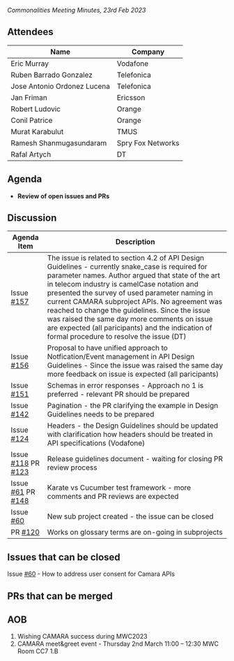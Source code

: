 *Commonalities Meeting Minutes, 23rd Feb 2023*

## Attendees

| Name | Company |
| ---- | ------- |
|Eric Murray | Vodafone |
|Ruben Barrado Gonzalez | Telefonica |
|Jose Antonio Ordonez Lucena | Telefonica |
|Jan Friman | Ericsson |
|Robert Ludovic | Orange | 
|Conil Patrice | Orange | 
|Murat Karabulut| TMUS |
|Ramesh Shanmugasundaram |Spry Fox Networks |
|Rafal Artych | DT |


## Agenda

* **Review of open issues and PRs**

## Discussion

| Agenda Item | Description |
| ----------- | ----------- |
| Issue [#157](https://github.com/camaraproject/WorkingGroups/issues/157) | The issue is related to section 4.2 of API Design Guidelines - currently snake_case is required for parameter names. Author argued that state of the art in telecom industry is camelCase notation and presented the survey of used parameter naming in current CAMARA subproject APIs. No agreement was reached to change the guidelines. Since the issue was raised the same day more comments on issue are expected (all paricipants) and the indication of formal procedure to resolve the issue (DT)|
| Issue [#156](https://github.com/camaraproject/WorkingGroups/issues/156) | Proposal to have unified approach to Notfication/Event management in API Design Guidelines - Since the issue was raised the same day more feedback on issue is expected (all paricipants)|
| Issue [#151](https://github.com/camaraproject/WorkingGroups/issues/151) | Schemas in error responses - Approach no 1 is preferred - relevant PR should be prepared|
| Issue [#142](https://github.com/camaraproject/WorkingGroups/issues/142) | Pagination - the PR clarifying the example in Design Guidelines needs to be prepared|
| Issue [#124](https://github.com/camaraproject/WorkingGroups/issues/124) | Headers - the Design Guidelines should be updated with clarification how headers should be treated in API specifications (Vodafone)|
| Issue [#118](https://github.com/camaraproject/WorkingGroups/issues/118) PR [#123](https://github.com/camaraproject/WorkingGroups/pull/123) | Release guidelines document - waiting for closing PR review process |
| Issue [#61](https://github.com/camaraproject/WorkingGroups/issues/61) PR [#148](https://github.com/camaraproject/WorkingGroups/pull/148) | Karate vs Cucumber test framework - more comments and PR reviews are expected |
| Issue [#60](https://github.com/camaraproject/WorkingGroups/issues/60) | New sub project created - the issue can be closed |
| PR [#120](https://github.com/camaraproject/WorkingGroups/pull/120) | Works on glossary terms are on-going in subprojects  |

## Issues that can be closed
 Issue [#60](https://github.com/camaraproject/WorkingGroups/issues/60) - How to address user consent for Camara APIs 

## PRs that can be merged


## AOB

1. Wishing CAMARA success during MWC2023
2. CAMARA meet&greet event - Thursday 2nd March 11:00 – 12:30 MWC Room CC7 1.B
